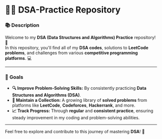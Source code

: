 # 🧑‍💻 **DSA-Practice Repository**

### 📚 **Description**
Welcome to my **DSA (Data Structures and Algorithms) Practice** repository! 🚀  
In this repository, you'll find all of my **DSA codes**, solutions to **LeetCode problems**, and challenges from various **competitive programming platforms**. 💻

---

### 🎯 **Goals**
- **🔍 Improve Problem-Solving Skills:** By consistently practicing **Data Structures and Algorithms (DSA)**.
- **📂 Maintain a Collection:** A growing library of **solved problems** from platforms like **LeetCode**, **Codeforces**, **Hackerrank**, and more.
- **📈 Track Progress:** Through **regular** and **consistent practice**, ensuring steady improvement in my coding and problem-solving abilities.

---

Feel free to explore and contribute to this journey of mastering **DSA**! 🚀
